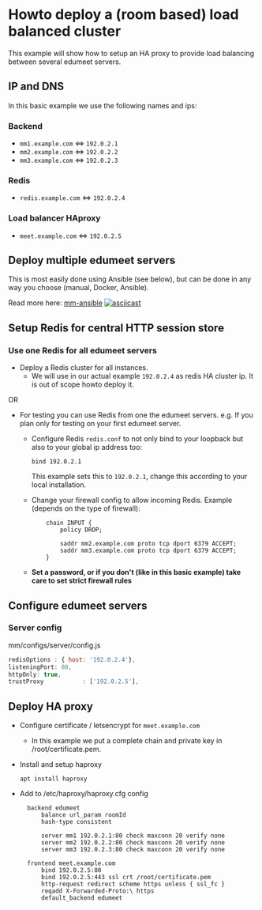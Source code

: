 # Howto deploy a (room based) load balanced cluster

This example will show how to setup an HA proxy to provide load balancing between several
edumeet servers.

## IP and DNS

In this basic example we use the following names and ips:

### Backend

* `mm1.example.com` <=> `192.0.2.1`
* `mm2.example.com` <=> `192.0.2.2`
* `mm3.example.com` <=> `192.0.2.3`

### Redis

* `redis.example.com` <=> `192.0.2.4`

### Load balancer HAproxy

* `meet.example.com` <=> `192.0.2.5`

## Deploy multiple edumeet servers

This is most easily done using Ansible (see below), but can be done
in any way you choose (manual, Docker, Ansible).

Read more here: [mm-ansible](https://github.com/misi/mm-ansible)
[![asciicast](https://asciinema.org/a/311365.svg)](https://asciinema.org/a/311365)

## Setup Redis for central HTTP session store

### Use one Redis for all edumeet servers

* Deploy a Redis cluster for all instances.
  * We will use in our actual example `192.0.2.4` as redis HA cluster ip. It is out of scope howto deploy it.

OR

* For testing you can use Redis from one the edumeet servers. e.g. If you plan only for testing on your first edumeet server.
  * Configure Redis `redis.conf` to not only bind to your loopback but also to your global ip address too:

    ``` plaintext
    bind 192.0.2.1
    ```

    This example sets this to `192.0.2.1`, change this according to your local installation.

  * Change your firewall config to allow incoming Redis. Example (depends on the type of firewall):

    ``` plaintext
        chain INPUT {
            policy DROP;

            saddr mm2.example.com proto tcp dport 6379 ACCEPT;
            saddr mm3.example.com proto tcp dport 6379 ACCEPT;
        }
    ```

  * **Set a password, or if you don't (like in this basic example) take care to set strict firewall rules**

## Configure edumeet servers

### Server config

mm/configs/server/config.js

``` js
redisOptions : { host: '192.0.2.4'},
listeningPort: 80,
httpOnly: true,
trustProxy           : ['192.0.2.5'],
```

## Deploy HA proxy

* Configure certificate / letsencrypt for `meet.example.com`
  * In this example we put a complete chain and private key in /root/certificate.pem.
* Install and setup haproxy

  `apt install haproxy`

* Add to /etc/haproxy/haproxy.cfg config

  ``` plaintext
    backend edumeet
        balance url_param roomId
        hash-type consistent

        server mm1 192.0.2.1:80 check maxconn 20 verify none
        server mm2 192.0.2.2:80 check maxconn 20 verify none
        server mm3 192.0.2.3:80 check maxconn 20 verify none

    frontend meet.example.com
        bind 192.0.2.5:80
        bind 192.0.2.5:443 ssl crt /root/certificate.pem
        http-request redirect scheme https unless { ssl_fc }
        reqadd X-Forwarded-Proto:\ https
        default_backend edumeet
  ```
